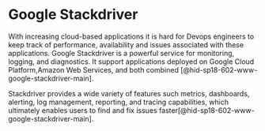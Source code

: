 Google Stackdriver
==================

With increasing cloud-based applications it is hard for Devops engineers
to keep track of performance, availability and issues associated with
these applications. Google Stackdriver is a powerful service for
monitoring, logging, and diagnostics. It support applications deployed
on Google Cloud Platform,Amazon Web Services, and both combined
[@hid-sp18-602-www-google-stackdriver-main].

Stackdriver provides a wide variety of features such metrics,
dashboards, alerting, log management, reporting, and tracing
capabilities, which ultimately enables users to find and fix issues
faster[@hid-sp18-602-www-google-stackdriver-main].
